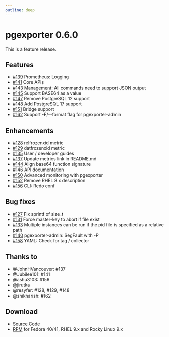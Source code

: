 ```yaml
---
outline: deep
---
```


# pgexporter 0.6.0

This is a feature release.

## Features

- [#139](https://github.com/pgexporter/pgexporter/issues/139) Prometheus: Logging
- [#141](https://github.com/pgexporter/pgexporter/issues/141) Core APIs
- [#143](https://github.com/pgexporter/pgexporter/issues/143) Management: All commands need to support JSON output
- [#145](https://github.com/pgexporter/pgexporter/issues/145) Support BASE64 as a value
- [#147](https://github.com/pgexporter/pgexporter/issues/147) Remove PostgreSQL 12 support
- [#148](https://github.com/pgexporter/pgexporter/issues/148) Add PostgreSQL 17 support
- [#151](https://github.com/pgexporter/pgexporter/issues/151) Bridge support
- [#162](https://github.com/pgexporter/pgexporter/issues/162) Support -F/--format flag for pgexporter-admin

## Enhancements

- [#128](https://github.com/pgexporter/pgexporter/issues/128) relfrozenxid metric
- [#129](https://github.com/pgexporter/pgexporter/issues/129) datfrozenxid metric
- [#135](https://github.com/pgexporter/pgexporter/issues/135) User / developer guides
- [#137](https://github.com/pgexporter/pgexporter/issues/137) Update metrics link in README.md
- [#144](https://github.com/pgexporter/pgexporter/issues/144) Align base64 function signature
- [#146](https://github.com/pgexporter/pgexporter/issues/146) API documentation
- [#150](https://github.com/pgexporter/pgexporter/issues/150) Advanced monitoring with pgexporter
- [#152](https://github.com/pgexporter/pgexporter/issues/152) Remove RHEL 8.x description
- [#156](https://github.com/pgexporter/pgexporter/issues/156) CLI: Redo conf

## Bug fixes

- [#127](https://github.com/pgexporter/pgexporter/issues/127) Fix sprintf of size_t
- [#131](https://github.com/pgexporter/pgexporter/issues/131) Force master-key to abort if file exist
- [#133](https://github.com/pgexporter/pgexporter/issues/133) Multiple instances can be run if the pid file is specified as a relative path
- [#140](https://github.com/pgexporter/pgexporter/issues/140) pgexporter-admin: SegFault with -P
- [#158](https://github.com/pgexporter/pgexporter/issues/158) YAML: Check for tag / collector

## Thanks to

- @JohnHVancouver: #137
- @Jubilee101: #141
- @ashu3103: #156
- @jirutka
- @resyfer: #128, #129, #148
- @shikharish: #162

## Download

- [Source Code](https://github.com/pgexporter/pgexporter/releases/download/0.6.0/pgexporter-0.6.0.tar.gz)
- [RPM](https://yum.postgresql.org/) for Fedora 40/41, RHEL 9.x and Rocky Linux 9.x
